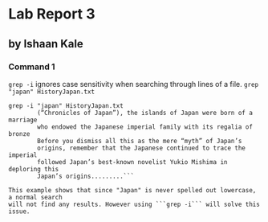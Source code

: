 # Lab Report 3
## by Ishaan Kale

### Command 1

```grep -i``` ignores case sensitivity when searching through lines of a file.
```grep "japan" HistoryJapan.txt```
```
grep -i "japan" HistoryJapan.txt
        (“Chronicles of Japan”), the islands of Japan were born of a marriage
        who endowed the Japanese imperial family with its regalia of bronze
        Before you dismiss all this as the mere “myth” of Japan’s
        origins, remember that the Japanese continued to trace the imperial
        followed Japan’s best-known novelist Yukio Mishima in deploring this
        Japan’s origins.........```
 
This example shows that since "Japan" is never spelled out lowercase, a normal search
will not find any results. However using ```grep -i``` will solve this issue.
